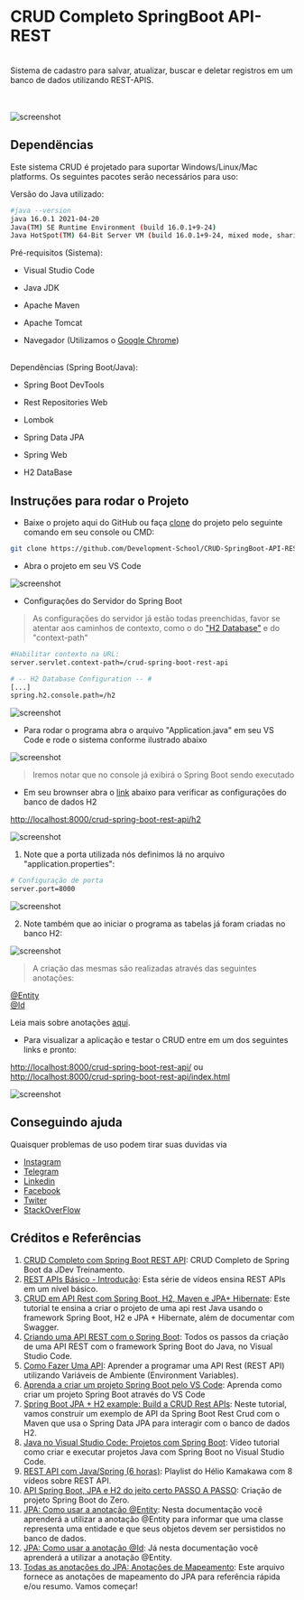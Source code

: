 
# CRUD Completo SpringBoot API-REST
<br>
Sistema de cadastro para salvar, atualizar, buscar e deletar registros em um banco de dados utilizando REST-APIS.
<br><br><br>

![screenshot](https://github.com/Development-School/CRUD-SpringBoot-API-REST/blob/main/Imagens/0.%20Sistema%20de%20Gest%C3%A3o%20de%20Pessoas.png)

## Dependëncias

Este sistema CRUD é projetado para suportar Windows/Linux/Mac platforms. Os seguintes pacotes serão necessários para uso:

Versão do Java utilizado:
```bash
#java --version
java 16.0.1 2021-04-20
Java(TM) SE Runtime Environment (build 16.0.1+9-24)
Java HotSpot(TM) 64-Bit Server VM (build 16.0.1+9-24, mixed mode, sharing)
```

Pré-requisitos (Sistema):

- Visual Studio Code

- Java JDK

- Apache Maven

- Apache Tomcat

- Navegador (Utilizamos o [Google Chrome](https://www.google.com/intl/pt-BR/chrome/))
<br>
Dependências (Spring Boot/Java):

- Spring Boot DevTools

- Rest Repositories Web

- Lombok

- Spring Data JPA

- Spring Web

- H2 DataBase

## Instruções para rodar o Projeto

- Baixe o projeto aqui do GitHub ou faça [clone](https://github.com/Development-School/CRUD-SpringBoot-API-REST) do projeto pelo seguinte comando em seu console ou CMD:

```bash
git clone https://github.com/Development-School/CRUD-SpringBoot-API-REST.git
```

- Abra o projeto em seu VS Code

![screenshot](https://github.com/Development-School/CRUD-SpringBoot-API-REST/blob/main/Imagens/1.%20Projeto.png)

- Configurações do Servidor do Spring Boot

> As configurações do servidor já estão todas preenchidas, favor se atentar aos caminhos de contexto, como o do ["H2 Database"](https://www.h2database.com/html/main.html) e do "context-path"

```bash
#Habilitar contexto na URL:
server.servlet.context-path=/crud-spring-boot-rest-api

# -- H2 Database Configuration -- #
[...]
spring.h2.console.path=/h2

```

![screenshot](https://github.com/Development-School/CRUD-SpringBoot-API-REST/blob/main/Imagens/2.%20Configura%C3%A7%C3%B5es%20do%20Servidor.png)

- Para rodar o programa abra o arquivo "Application.java" em seu VS Code e rode o sistema conforme ilustrado abaixo

![screenshot](https://github.com/Development-School/CRUD-SpringBoot-API-REST/blob/main/Imagens/3.%20Iniciando%20projeto.png)

> Iremos notar que no console já exibirá o Spring Boot sendo executado

- Em seu brownser abra o [link](http://localhost:8000/crud-spring-boot-rest-api/h2) abaixo para verificar as configurações do banco de dados H2

[http://localhost:8000/crud-spring-boot-rest-api/h2](http://localhost:8000/crud-spring-boot-rest-api/h2)

![screenshot](https://github.com/Development-School/CRUD-SpringBoot-API-REST/blob/main/Imagens/4.%20Brownser%20-%20H2.png)

1. Note que a porta utilizada nós definimos lá no arquivo "application.properties":

```bash
# Configuração de porta
server.port=8000
```

![screenshot](https://github.com/Development-School/CRUD-SpringBoot-API-REST/blob/main/Imagens/5.%20Porta%20Servidor.png)

2. Note também que ao iniciar o programa as tabelas já foram criadas no banco H2:

![screenshot](https://github.com/Development-School/CRUD-SpringBoot-API-REST/blob/main/Imagens/6.%20Tabelas%20Criadas.png)

> A criação das mesmas são realizadas através das seguintes anotações:

[@Entity](https://www.devmedia.com.br/jpa-como-usar-a-anotacao-entity/38410)<BR>
[@Id](https://www.devmedia.com.br/jpa-como-usar-a-anotacao-id/38508#:~:text=A%20anota%C3%A7%C3%A3o%20I%40Id%20%C3%A9,caso%20ela%20n%C3%A3o%20esteja%20presente.)

Leia mais sobre anotações [aqui](https://strn.com.br/artigos/2018/12/11/todas-as-anota%C3%A7%C3%B5es-do-jpa-anota%C3%A7%C3%B5es-de-mapeamento/).

- Para visualizar a aplicação e testar o CRUD entre em um dos seguintes links e pronto:

[http://localhost:8000/crud-spring-boot-rest-api/](http://localhost:8000/crud-spring-boot-rest-api/)
ou
[http://localhost:8000/crud-spring-boot-rest-api/index.html](http://localhost:8000/crud-spring-boot-rest-api/index.html)

![screenshot](https://github.com/Development-School/CRUD-SpringBoot-API-REST/blob/main/Imagens/7.%20Aplica%C3%A7%C3%A3o.png)

## Conseguindo ajuda

Quaisquer problemas de uso podem tirar suas duvidas via

* [Instagram](https://www.instagram.com/lucascaminhaslz/)
* [Telegram](https://t.me/lcaminha)
* [Linkedin](https://www.linkedin.com/in/lcaminha/)
* [Facebook](https://www.facebook.com/lcaminha)
* [Twiter](https://twitter.com/lucascaminhaslz)
* [StackOverFlow](https://stackoverflow.com/users/4784304/lucas-caminha)


## Créditos e Referências

1. [CRUD Completo com Spring Boot REST API](https://projetojavaweb.com/certificado-aluno/plataforma-curso/aulagratuita?codigoCurso=10&token=8e551ac1-b128-4bc3-bdf5-91ab81ab5c9f): CRUD Completo de Spring Boot da JDev Treinamento.
2. [REST APIs Básico - Introdução](https://www.youtube.com/watch?v=P1Mm-gTi5i8&list=PL3B-OV5dZTqbaLi1f2UmXEWbcx9WyYaTX): Esta série de vídeos ensina REST APIs em um nível básico.
3. [CRUD em API Rest com Spring Boot, H2, Maven e JPA+ Hibernate](https://mmarcosab.medium.com/crud-em-api-rest-com-spring-boot-h2-maven-e-jpa-hibernate-e-documenta%C3%A7%C3%A3o-com-swagger-parte-1-1040e2aae0ed): Este tutorial te ensina a criar o projeto de uma api rest Java usando o framework Spring Boot, H2 e JPA + Hibernate, além de documentar com Swagger.
4. [Criando uma API REST com o Spring Boot](https://www.treinaweb.com.br/blog/criando-uma-api-rest-com-o-spring-boot): Todos os passos da criação de uma API REST com o framework Spring Boot do Java, no Visual Studio Code.
5. [Como Fazer Uma API](https://www.youtube.com/watch?v=f7JWDLFhR_c): Aprender a programar uma API Rest (REST API) utilizando Variáveis de Ambiente (Environment Variables).
6. [Aprenda a criar um projeto Spring Boot pelo VS Code](https://www.youtube.com/watch?v=D_K3po7er70): Aprenda como criar um projeto Spring Boot através do VS Code
7. [Spring Boot JPA + H2 example: Build a CRUD Rest APIs](https://www.bezkoder.com/spring-boot-jpa-h2-example/): Neste tutorial, vamos construir um exemplo de API da Spring Boot Rest Crud com o Maven que usa o Spring Data JPA para interagir com o banco de dados H2.
8. [Java no Visual Studio Code: Projetos com Spring Boot](https://www.youtube.com/watch?v=dkmlOi_MNb4): Vídeo tutorial como criar e executar projetos Java com Spring Boot no Visual Studio Code.
9. [REST API com Java/Spring (6 horas)](https://www.youtube.com/playlist?list=PLg5-aZqPjMmAjcS-7lDTdWry9_KvappUF): Playlist do Hélio Kamakawa com 8 vídeos sobre REST API.
10. [API Spring Boot, JPA e H2 do jeito certo PASSO A PASSO](https://www.youtube.com/watch?v=HHXn-nT3g10): Criação de projeto Spring Boot do Zero.
11. [JPA: Como usar a anotação @Entity](https://www.devmedia.com.br/jpa-como-usar-a-anotacao-entity/38410): Nesta documentação você aprenderá a utilizar a anotação @Entity para informar que uma classe representa uma entidade e que seus objetos devem ser persistidos no banco de dados.
12. [JPA: Como usar a anotação @Id](https://www.devmedia.com.br/jpa-como-usar-a-anotacao-id/38508#:~:text=A%20anota%C3%A7%C3%A3o%20I%40Id%20%C3%A9,caso%20ela%20n%C3%A3o%20esteja%20presente.): Já nesta documentação você aprenderá a utilizar a anotação @Entity.
13. [Todas as anotações do JPA: Anotações de Mapeamento](https://strn.com.br/artigos/2018/12/11/todas-as-anota%C3%A7%C3%B5es-do-jpa-anota%C3%A7%C3%B5es-de-mapeamento/): Este arquivo fornece as anotações de mapeamento do JPA para referência rápida e/ou resumo. Vamos começar!
